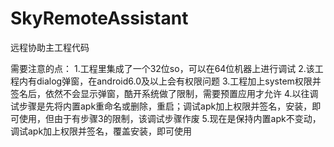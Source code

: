 # SkyRemoteAssistant
远程协助主工程代码

需要注意的点：
1.工程里集成了一个32位so，可以在64位机器上进行调试
2.该工程内有dialog弹窗，在android6.0及以上会有权限问题
3.工程加上system权限并签名后，依然不会显示弹窗，酷开系统做了限制，需要预置应用才允许
4.以往调试步骤是先将内置apk重命名或删除，重启；调试apk加上权限并签名，安装，即可使用，但由于有步骤3的限制，该调试步骤作废
5.现在是保持内置apk不变动，调试apk加上权限并签名，覆盖安装，即可使用
